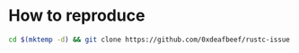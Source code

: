# How to reproduce
```sh
cd $(mktemp -d) && git clone https://github.com/0xdeafbeef/rustc-issue.git && cd rustc-issue && cargo check
```
